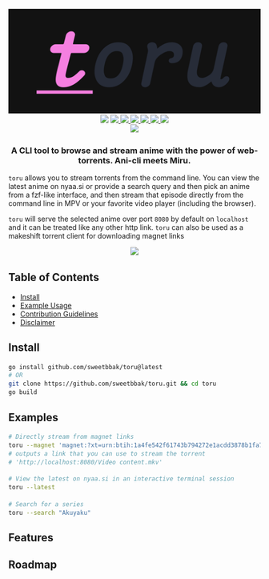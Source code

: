 <p align="center">
  <img src="assets/toru.png" />
<br>
<a href="http://makeapullrequest.com"><img src="https://img.shields.io/badge/PRs-welcome-brightgreen.svg"></a>
<a href="#Linux"><img src="https://img.shields.io/badge/os-linux-brightgreen">
<a href="#MacOS"><img src="https://img.shields.io/badge/os-mac-brightgreen">
<a href="#Android"><img src="https://img.shields.io/badge/os-android-brightgreen">
<a href="#Windows"><img src="https://img.shields.io/badge/os-windows-yellowgreen">
<a href="#iOS"><img src="https://img.shields.io/badge/os-ios-yellow">
<a href="#Steam-deck"><img src="https://img.shields.io/badge/os-steamdeck-yellow">
<br>
<a href="https://github.com/sweetbbak"><img src="https://img.shields.io/badge/creator-sweet-green"></a>
<br>
</p>

<h3 align="center">
A CLI tool to browse and stream anime with the power of web-torrents. Ani-cli meets Miru.
</h3>


`toru` allows you to stream torrents from the command line. You can view the latest anime on nyaa.si
or provide a search query and then pick an anime from a fzf-like interface, and then stream that episode
directly from the command line in MPV or your favorite video player (including the browser).

`toru` will serve the selected anime over port `8080` by default on `localhost` and it can be treated
like any other http link. `toru` can also be used as a makeshift torrent client for downloading magnet links

<p align="center">
  <img src="assets/example.webm" />
</p>

## Table of Contents

- [Install](#install)
- [Example Usage](#examples)
- [Contribution Guidelines](./CONTRIBUTING.md)
- [Disclaimer](./disclaimer.md)

## Install

```sh
go install github.com/sweetbbak/toru@latest
# OR
git clone https://github.com/sweetbbak/toru.git && cd toru
go build
```

## Examples

```sh
# Directly stream from magnet links
toru --magnet 'magnet:?xt=urn:btih:1a4fe542f61743b794272e1acdd3878b1fa73c5a&dn=%5BSubsPlease%5D%20Akuyaku%20Reijou%20Level%2099%20-%2005%20%28480p%29%20%5B0D52BF4C%5D.mkv&tr=http%3A%2F%2Fnyaa.tracker.wf%3A7777%2Fannounce&tr=udp%3A%2F%2Fopen.stealth.si%3A80%2Fannounce&tr=udp%3A%2F%2Ftracker.opentrackr.org%3A1337%2Fannounce&tr=udp%3A%2F%2Fexodus.desync.com%3A6969%2Fannounce&tr=udp%3A%2F%2Ftracker.torrent.eu.org%3A451%2Fannounce'
# outputs a link that you can use to stream the torrent
# 'http://localhost:8080/Video content.mkv'

# View the latest on nyaa.si in an interactive terminal session
toru --latest

# Search for a series
toru --search "Akuyaku"
```

## Features

## Roadmap
